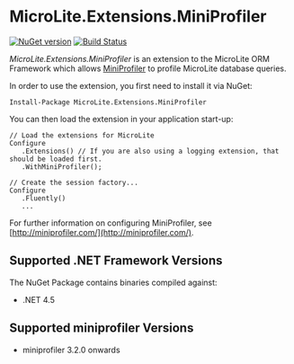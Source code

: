 MicroLite.Extensions.MiniProfiler
=================================

[![NuGet version](https://badge.fury.io/nu/MicroLite.Extensions.MiniProfiler.svg)](http://badge.fury.io/nu/MicroLite.Extensions.MiniProfiler) [![Build Status](https://trevorpilley.visualstudio.com/_apis/public/build/definitions/4cf9ae80-460f-4dc8-a6fd-815e9e58ad35/8/badge)](https://trevorpilley.visualstudio.com/MicroLite.Extensions.WebApi)

_MicroLite.Extensions.MiniProfiler_ is an extension to the MicroLite ORM Framework which allows [MiniProfiler](http://miniprofiler.com/) to profile MicroLite database queries.

In order to use the extension, you first need to install it via NuGet:

    Install-Package MicroLite.Extensions.MiniProfiler

You can then load the extension in your application start-up:

    // Load the extensions for MicroLite
    Configure
       .Extensions() // If you are also using a logging extension, that should be loaded first.
       .WithMiniProfiler();

    // Create the session factory...
    Configure
       .Fluently()
       ...

For further information on configuring MiniProfiler, see [http://miniprofiler.com/](http://miniprofiler.com/).

## Supported .NET Framework Versions

The NuGet Package contains binaries compiled against:

* .NET 4.5

## Supported miniprofiler Versions

* miniprofiler 3.2.0 onwards
